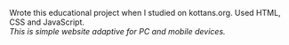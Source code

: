 Wrote this educational project when I studied on kottans.org. Used HTML, CSS and JavaScript.
<br>
*This is simple website adaptive for PC and mobile devices.*